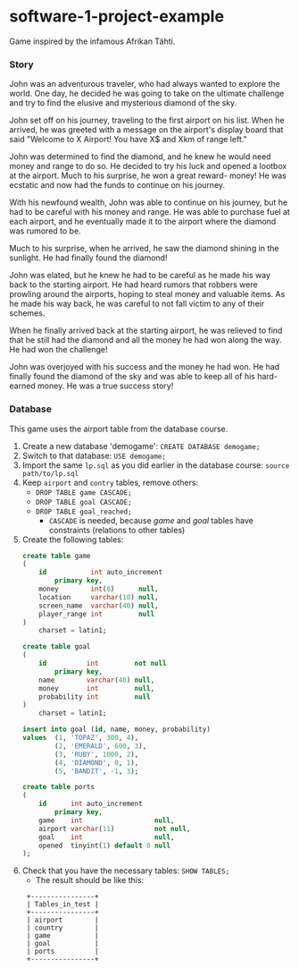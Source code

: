 # software-1-project-example
Game inspired by the infamous Afrikan Tähti.

### Story
John was an adventurous traveler, who had always wanted to explore the world. One day, he decided he was going to take on the ultimate challenge and try to find the elusive and mysterious diamond of the sky. 

John set off on his journey, traveling to the first airport on his list. When he arrived, he was greeted with a message on the airport's display board that said "Welcome to X Airport! You have X$ and Xkm of range left." 

John was determined to find the diamond, and he knew he would need money and range to do so. He decided to try his luck and opened a lootbox at the airport. Much to his surprise, he won a great reward- money! He was ecstatic and now had the funds to continue on his journey.

With his newfound wealth, John was able to continue on his journey, but he had to be careful with his money and range. He was able to purchase fuel at each airport, and he eventually made it to the airport where the diamond was rumored to be. 

Much to his surprise, when he arrived, he saw the diamond shining in the sunlight. He had finally found the diamond!

John was elated, but he knew he had to be careful as he made his way back to the starting airport. He had heard rumors that robbers were prowling around the airports, hoping to steal money and valuable items. As he made his way back, he was careful to not fall victim to any of their schemes. 

When he finally arrived back at the starting airport, he was relieved to find that he still had the diamond and all the money he had won along the way. He had won the challenge! 

John was overjoyed with his success and the money he had won. He had finally found the diamond of the sky and was able to keep all of his hard-earned money. He was a true success story!

### Database

This game uses the airport table from the database course.

1. Create a new database 'demogame': `CREATE DATABASE demogame;`
2. Switch to that database: `USE demogame;`
3. Import the same `lp.sql` as you did earlier in the database course: `source path/to/lp.sql`
4. Keep `airport` and `contry` tables, remove others: 
   - `DROP TABLE game CASCADE;`
   - `DROP TABLE goal CASCADE;`
   - `DROP TABLE goal_reached;`
     - `CASCADE` is needed, because _game_ and _goal_ tables have constraints (relations to other tables)
5. Create the following tables:
    ```sql
    create table game
    (
        id           int auto_increment
            primary key,
        money        int(8)      null,
        location     varchar(10) null,
        screen_name  varchar(40) null,
        player_range int         null
    )
        charset = latin1;
   
    ```
    ```sql
    create table goal
    (
        id          int         not null
            primary key,
        name        varchar(40) null,
        money       int         null,
        probability int         null
    )
        charset = latin1;
    
    insert into goal (id, name, money, probability)
    values  (1, 'TOPAZ', 300, 4),
            (2, 'EMERALD', 600, 3),
            (3, 'RUBY', 1000, 2),
            (4, 'DIAMOND', 0, 1),
            (5, 'BANDIT', -1, 3);
    ```
    ```sql
    create table ports
    (
        id      int auto_increment
            primary key,
        game    int                  null,
        airport varchar(11)          not null,
        goal    int                  null,
        opened  tinyint(1) default 0 null
    );
    ```
6. Check that you have the necessary tables: `SHOW TABLES;`
   - The result should be like this:
   ```text
    +----------------+
    | Tables_in_test |
    +----------------+
    | airport        |
    | country        |
    | game           |
    | goal           |
    | ports          |
    +----------------+
   ```
